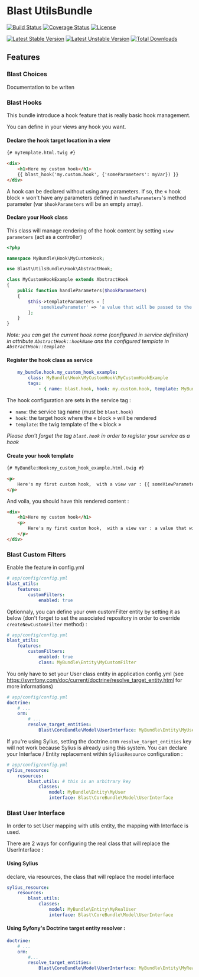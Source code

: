 # Blast UtilsBundle

[![Build Status](https://travis-ci.org/blast-project/UtilsBundle.svg?branch=master)](https://travis-ci.org/blast-project/UtilsBundle)
[![Coverage Status](https://coveralls.io/repos/github/blast-project/UtilsBundle/badge.svg?branch=master)](https://coveralls.io/github/blast-project/UtilsBundle?branch=master)
[![License](https://img.shields.io/github/license/blast-project/UtilsBundle.svg?style=flat-square)](./LICENCE.md)

[![Latest Stable Version](https://poser.pugx.org/blast-project/utils-bundle/v/stable)](https://packagist.org/packages/blast-project/utils-bundle)
[![Latest Unstable Version](https://poser.pugx.org/blast-project/utils-bundle/v/unstable)](https://packagist.org/packages/blast-project/utils-bundle)
[![Total Downloads](https://poser.pugx.org/blast-project/utils-bundle/downloads)](https://packagist.org/packages/blast-project/utils-bundle)

## Features

### Blast Choices

Documentation to be writen

### Blast Hooks

This bundle introduce a hook feature that is really basic hook management.

You can define in your views any hook you want.

#### Declare the hook target location in a view

```html
{# myTemplate.html.twig #}

<div>
    <h1>Here my custom hook</h1>
    {{ blast_hook('my.custom.hook', {'someParameters': myVar}) }}
</div>
```

A hook can be declared without using any parameters. If so, the « hook block » won't have any parameters defined in  `handleParameters`'s method parameter (var `$hookParameters` will be an empty array).

#### Declare your Hook class

This class will manage rendering of the hook content by setting `view parameters` (act as a controller)

```php
<?php

namespace MyBundle\Hook\MyCustomHook;

use Blast\UtilsBundle\Hook\AbstractHook;

class MyCustomHookExample extends AbstractHook
{
    public function handleParameters($hookParameters)
    {
        $this->templateParameters = [
            'someViewParameter' => 'a value that will be passed to the twig view'
        ];
    }
}
```

*Note: you can get the current hook name (configured in service definition) in attribute `AbstractHook::hookName` ans the configured template in `AbstractHook::template`*

#### Register the hook class as service

```yml
    my_bundle.hook.my_custom_hook_example:
        class: MyBundle\Hook\MyCustomHook\MyCustomHookExample
        tags:
            - { name: blast.hook, hook: my.custom.hook, template: MyBundle:Hook:my_custom_hook_example.html.twig }
```

The hook configuration are sets in the service tag :
- `name`: the service tag name (must be `blast.hook`)
- `hook`: the target hook where the « block » will be rendered
- `template`: the twig template of the « block »

_Please don't forget the tag `blast.hook` in order to register your service as a hook_

#### Create your hook template

```html
{# MyBundle:Hook:my_custom_hook_example.html.twig #}

<p>
    Here's my first custom hook,  with a view var : {{ someViewParameter }} !
</p>
```

And voila, you should have this rendered content :

```html
<div>
    <h1>Here my custom hook</h1>
    <p>
        Here's my first custom hook,  with a view var : a value that will be passed to the twig view !
    </p>
</div>
```

### Blast Custom Filters

Enable the feature in config.yml

```yml
# app/config/config.yml
blast_utils:
    features:
        customFilters:
            enabled: true
```

Optionnaly, you can define your own customFilter entity by setting it as below (don't forget to set the associated repository in order to override `createNewCustomFilter` method) :

```yml
# app/config/config.yml
blast_utils:
    features:
        customFilters:
            enabled: true
            class: MyBundle\Entity\MyCustomFilter
```

You only have to set your User class entity in application config.yml (see https://symfony.com/doc/current/doctrine/resolve_target_entity.html for more informations)

```yml
# app/config/config.yml
doctrine:
    # ...
    orm:
        # ...
        resolve_target_entities:
            Blast\CoreBundle\Model\UserInterface: MyBundle\Entity\MyUser
```

If you're using Sylius, setting the doctrine.orm `resolve_target_entities` key will not work because Sylius is already using this system. You can declare your Interface / Entity replacement within `SyliusResource` configuration :

```yml
# app/config/config.yml
sylius_resource:
    resources:
        blast.utils: # this is an arbitrary key
            classes:
                model: MyBundle\Entity\MyUser
                interface: Blast\CoreBundle\Model\UserInterface
```

### Blast User Interface

In order to set User mapping with utils entity, the mapping with Interface is used.

There are 2 ways for configuring the real class that will replace the UserInterface :

#### Using Sylius

declare, via resources, the class that will replace the model interface

```yml
sylius_resource:
    resources:
        blast.utils:
            classes:
                model: MyBundle\Entity\MyRealUser
                interface: Blast\CoreBundle\Model\UserInterface
```

#### Using Syfony's Doctrine target entity resolver :

```yml
doctrine:
    # ...
    orm:
        #...
        resolve_target_entities:
            Blast\CoreBundle\Model\UserInterface: MyBundle\Entity\MyRealUser
```
